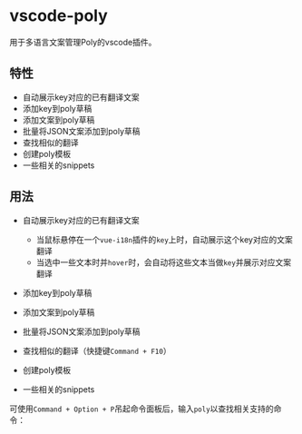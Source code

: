 # vscode-poly

用于多语言文案管理Poly的vscode插件。

## 特性

* 自动展示key对应的已有翻译文案
* 添加key到poly草稿
* 添加文案到poly草稿
* 批量将JSON文案添加到poly草稿
* 查找相似的翻译
* 创建poly模板
* 一些相关的snippets

## 用法

* 自动展示key对应的已有翻译文案
  * 当鼠标悬停在一个`vue-i18n`插件的`key`上时，自动展示这个key对应的文案翻译
  * 当选中一些文本时并`hover`时，会自动将这些文本当做`key`并展示对应文案翻译

* 添加key到poly草稿

* 添加文案到poly草稿

* 批量将JSON文案添加到poly草稿

* 查找相似的翻译（快捷键`Command + F10`）

* 创建poly模板

* 一些相关的snippets


可使用`Command + Option + P`吊起命令面板后，输入`poly`以查找相关支持的命令：
